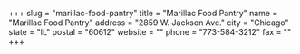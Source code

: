 +++
slug = "marillac-food-pantry"
title = "Marillac Food Pantry"
name = "Marillac Food Pantry"
address = "2859 W. Jackson Ave."
city = "Chicago"
state = "IL"
postal = "60612"
website = ""
phone = "773-584-3212"
fax = ""
+++
